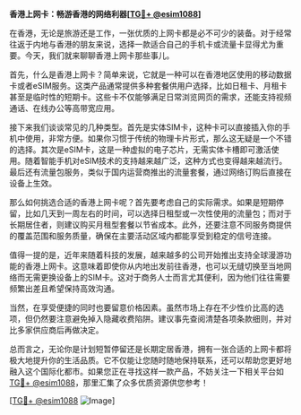 **香港上网卡：畅游香港的网络利器[[TG💪+ @esim1088](https://t.me/s/esim1088)]**

在香港，无论是旅游还是工作，一张优质的上网卡都是必不可少的装备。对于经常往返于内地与香港的朋友来说，选择一款适合自己的手机卡或流量卡显得尤为重要。今天，我们就来聊聊香港上网卡那些事儿。

首先，什么是香港上网卡？简单来说，它就是一种可以在香港地区使用的移动数据卡或者eSIM服务。这类产品通常提供多种套餐供用户选择，比如日租卡、月租卡甚至是临时性的短期卡。这些卡不仅能够满足日常浏览网页的需求，还能支持视频通话、在线办公等高带宽应用。

接下来我们谈谈常见的几种类型。首先是实体SIM卡，这种卡可以直接插入你的手机中使用，非常方便。如果你习惯于传统的物理卡片形式，那么这无疑是一个不错的选择。其次是eSIM卡，这是一种虚拟的电子芯片，无需实体卡槽即可激活使用。随着智能手机对eSIM技术的支持越来越广泛，这种方式也变得越来越流行。最后还有流量包服务，类似于国内运营商推出的流量套餐，通过网络订购后直接在设备上生效。

那么如何挑选合适的香港上网卡呢？首先要考虑自己的实际需求。如果是短期停留，比如几天到一周左右的时间，可以选择日租型或一次性使用的流量包；而对于长期居住者，则建议购买月租型套餐以节省成本。此外，还要注意不同服务商提供的覆盖范围和服务质量，确保在主要活动区域内都能享受到稳定的信号连接。

值得一提的是，近年来随着科技的发展，越来越多的公司开始推出支持全球漫游功能的香港上网卡。这意味着即使你从内地出发前往香港，也可以无缝切换至当地网络而无需更换设备上的SIM卡。这对于商务人士而言尤其便利，因为他们往往需要频繁出差且希望保持高效沟通。

当然，在享受便捷的同时也要留意价格因素。虽然市场上存在不少性价比高的选项，但仍然要注意避免掉入隐藏收费陷阱。建议事先查阅清楚各项条款细则，并对比多家供应商后再做决定。

总而言之，无论你是计划短暂停留还是长期定居香港，拥有一张合适的上网卡都将极大地提升你的生活品质。它不仅能让您随时随地保持联系，还可以帮助您更好地融入这个国际化都市。如果您正在寻找这样一款产品，不妨关注一下相关平台如[TG💪+ @esim1088](https://t.me/s/esim1088)，那里汇集了众多优质资源供您参考！

[[TG💪+ @esim1088](https://t.me/s/esim1088) ![Image](https://i.postimg.cc/4NQfJmqS/Snipaste-2025-05-13-00-14-12.png)]
